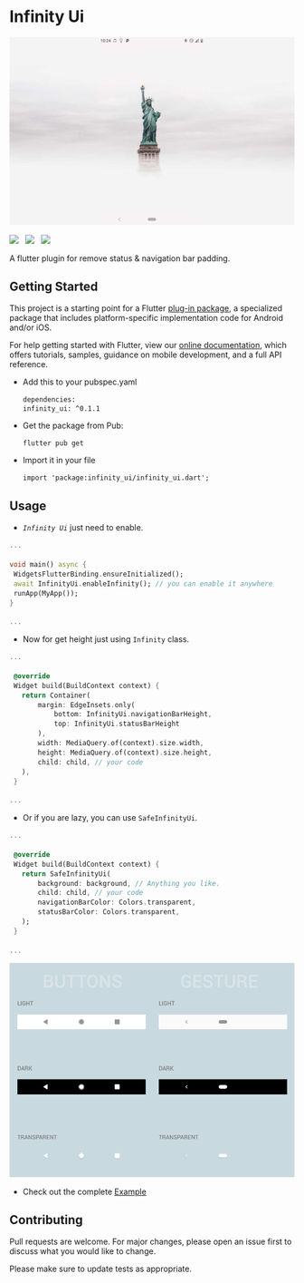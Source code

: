 # Infinity Ui

![demo](images/image.jpg)


<img src="https://forthebadge.com/images/badges/built-with-love.svg" height="28px" />&nbsp;&nbsp;
<img src="https://img.shields.io/badge/license-MIT-green?style=for-the-badge" height="28px" />&nbsp;&nbsp;
<a href="https://pub.dev/packages/infinity_ui"><img src="https://img.shields.io/pub/v/infinity_ui?color=%23007ec6&style=for-the-badge" height="28px" /></a>

A flutter plugin for remove status & navigation bar padding.

## Getting Started

This project is a starting point for a Flutter
[plug-in package](https://flutter.dev/developing-packages/),
a specialized package that includes platform-specific implementation code for
Android and/or iOS.

For help getting started with Flutter, view our 
[online documentation](https://flutter.dev/docs), which offers tutorials, 
samples, guidance on mobile development, and a full API reference.

* Add this to your pubspec.yaml
  ```
  dependencies:
  infinity_ui: ^0.1.1
  
  ```
* Get the package from Pub:

  ```
  flutter pub get
  ```
* Import it in your file

  ```
  import 'package:infinity_ui/infinity_ui.dart';
  ```


## Usage

 - *`Infinity Ui`* just need to enable.
 ```dart
 ...

void main() async {
  WidgetsFlutterBinding.ensureInitialized();
  await InfinityUi.enableInfinity(); // you can enable it anywhere
  runApp(MyApp());
}

...
 ```
 
 * Now for get height just using `Infinity` class.
 ```dart
...

  @override
  Widget build(BuildContext context) {
    return Container(
        margin: EdgeInsets.only(
            bottom: InfinityUi.navigationBarHeight,
            top: InfinityUi.statusBarHeight
        ),
        width: MediaQuery.of(context).size.width,
        height: MediaQuery.of(context).size.height,
        child: child, // your code
    ),
  }

...
 ```

 * Or if you are lazy, you can use `SafeInfinityUi`.
 ```dart
...

  @override
  Widget build(BuildContext context) {
    return SafeInfinityUi(
        background: background, // Anything you like.
        child: child, // your code
        navigationBarColor: Colors.transparent,
        statusBarColor: Colors.transparent,
    );
  }

...
 ```
<div style="text-align:center"><img src="images/android-pie-navigation-bars-christian-ghanime.png" />
</div>

 * Check out the complete [Example](https://github.com/o4x/infinity_ui/tree/master/example)

## Contributing
Pull requests are welcome. For major changes, please open an issue first to discuss what you would like to change.

Please make sure to update tests as appropriate.